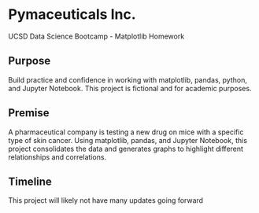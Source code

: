 # Pymaceuticals Inc.
UCSD Data Science Bootcamp - Matplotlib Homework

## Purpose
Build practice and confidence in working with matplotlib, pandas, python, and Jupyter Notebook. This project is fictional and for academic purposes.

## Premise
A pharmaceutical company is testing a new drug on mice with a specific type of skin cancer. Using matplotlib, pandas, and Jupyter Notebook, this project consolidates the data and generates graphs to highlight different relationships and correlations.

## Timeline
This project will likely not have many updates going forward
